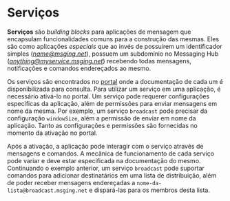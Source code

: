 # Serviços

**Serviços** são *building blocks* para aplicações de mensagem que encapsulam funcionalidades comuns para a construção das mesmas. Eles são como aplicações *especiais* que ao invés de possuirem um identificador simples (*name@msging.net*), possuem um subdomínio no Messaging Hub (*anything@myservice.msging.net*) recebendo todas mensagens, notificações e comandos endereçados ao mesmo.

Os serviços são encontrados no [portal](http://messaginghub.io) onde a documentação de cada um é disponibilizada para consulta. Para utilizar um serviço em uma aplicação, é necessário ativá-lo no portal. Um serviço pode requerer configurações específicas da aplicação, além de permissões para enviar mensagens em nome da mesma. Por exemplo, um serviço ```broadcast``` pode precisar da configuração ```windowSize```, além a permissão de enviar em nome da aplicação.  Tanto as configurações e permissões são fornecidas no momento da ativação no portal. 

Após a ativação, a aplicação pode interagir com o serviço através de mensagens e comandos. A mecânica de funcionamento de cada serviço pode variar e deve estar especificada na documentação do mesmo. Continuando o exemplo anterior, um serviço ```broadcast``` pode suportar comandos para adicionar destinatários em uma lista de distribuição, além de poder receber mensagens endereçadas a ```nome-da-lista@broadcast.msging.net``` e dispará-las para os membros desta lista. 
